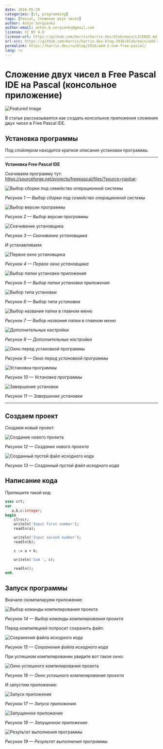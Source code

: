 ```yaml
---
date: 2016-05-29
categories: [it, programming]
tags: [Pascal, Сложение двух чисел]
author: Anton Sergienko
author-email: anton.b.sergienko@gmail.com
license: CC BY 4.0
license-url: https://github.com/Harrix/harrix.dev/blob/main/LICENSE.md
url-src: https://github.com/Harrix/harrix.dev-blog-2016/blob/main/add-2-num-free-pascal/add-2-num-free-pascal.md
permalink: https://harrix.dev/ru/blog/2016/add-2-num-free-pascal/
lang: ru
---
```


# Сложение двух чисел в Free Pascal IDE на Pascal (консольное приложение)

![Featured image](featured-image.svg)

В статье рассказывается как создать консольное приложения сложения двух чисел в Free Pascal IDE.

## Установка программы

Под спойлером находится краткое описание установки программы.

---

**Установка Free Pascal IDE** <!-- !details -->

Скачиваем программу тут: <https://sourceforge.net/projects/freepascal/files/?source=navbar>:

![Выбор сборки под семейство операционной системы](img/install_01.png)

_Рисунок 1 — Выбор сборки под семейство операционной системы_

![Выбор версии программы](img/install_02.png)

_Рисунок 2 — Выбор версии программы_

![Скачивание установщика](img/install_03.png)

_Рисунок 3 — Скачивание установщика_

И устанавливаем:

![Первое окно установщика](img/install_04.png)

_Рисунок 4 — Первое окно установщика_

![Выбор папки установки приложения](img/install_05.png)

_Рисунок 5 — Выбор папки установки приложения_

![Выбор типа установки](img/install_06.png)

_Рисунок 6 — Выбор типа установки_

![Выбор названия папки в главном меню](img/install_07.png)

_Рисунок 7 — Выбор названия папки в главном меню_

![Дополнительные настройки](img/install_08.png)

_Рисунок 8 — Дополнительные настройки_

![Окно перед установкой программы](img/install_09.png)

_Рисунок 9 — Окно перед установкой программы_

![Установка программы](img/install_10.png)

_Рисунок 10 — Установка программы_

![Завершение установки](img/install_11.png)

_Рисунок 11 — Завершение установки_

---

## Создаем проект

Создаем новый проект:

![Создание нового проекта](img/new_project_01.png)

_Рисунок 12 — Создание нового проекта_

![Созданный пустой файл исходного кода](img/new_project_02.png)

_Рисунок 13 — Созданный пустой файл исходного кода_

## Написание кода

Пропишите такой код:

```pascal
uses crt;
var
   a,b,c:integer;
begin
    clrscr;
    writeln('Input first number');
    readln(a);

    writeln('Input second number');
    readln(b);

    c := a + b;

    writeln('Sum ', c);

    readln();
end.
```

## Запуск программы

Вначале скомпилируем приложение:

![Выбор команды компилирования проекта](img/compile.png)

_Рисунок 14 — Выбор команды компилирования проекта_

Перед компиляцией попросит сохранить файл:

![Сохранения файла исходного кода](img/save.png)

_Рисунок 15 — Сохранения файла исходного кода_

При успешном компилировании увидите вот такое окно:

![Окно успешного компилирования проекта](img/compile_02.png)

_Рисунок 16 — Окно успешного компилирования проекта_

И запустим приложение:

![Запуск приложения](img/run.png)

_Рисунок 17 — Запуск приложения_

![Запущенное приложение](img/result_01.png)

_Рисунок 18 — Запущенное приложение_

![Результат выполнения программы](img/result_02.png)

_Рисунок 19 — Результат выполнения программы_
